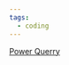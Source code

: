 ```yaml
---
tags:
  - coding
---
```

[Power Querry](https://learn.microsoft.com/en-us/power-query/power-query-what-is-power-query)